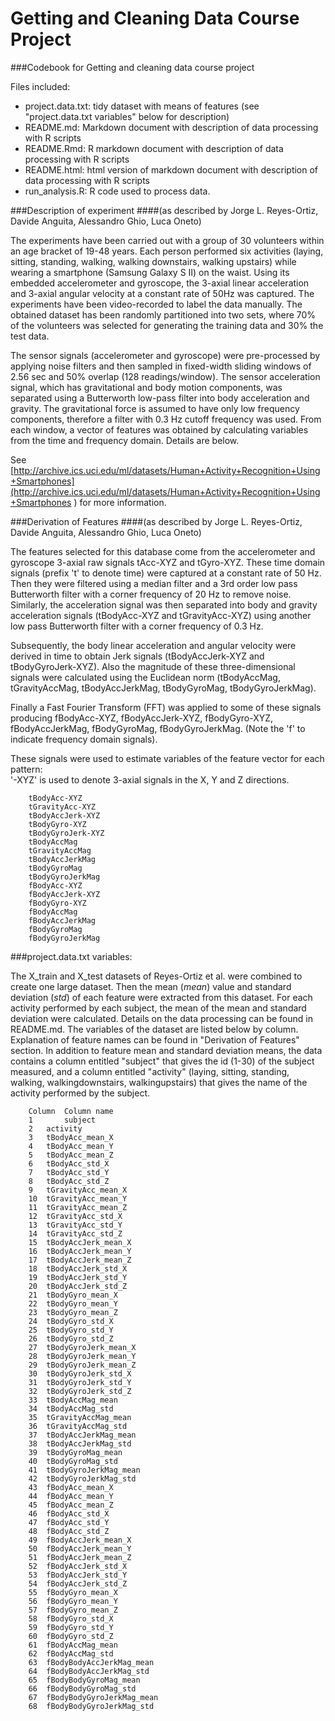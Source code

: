 # Getting and Cleaning Data Course Project

###Codebook for Getting and cleaning data course project

Files included:
* project.data.txt: tidy dataset with means of features (see "project.data.txt variables" below for description)
* README.md: Markdown document with description of data processing with R scripts
* README.Rmd: R markdown document with description of data processing with R scripts
* README.html: html version of markdown document with description of data processing with R scripts
* run_analysis.R: R code used to process data.


###Description of experiment
####(as described by Jorge L. Reyes-Ortiz, Davide Anguita, Alessandro Ghio, Luca Oneto)

The experiments have been carried out with a group of 30 volunteers within an age bracket of 19-48 years. Each person performed six activities (laying, sitting, standing, walking, walking downstairs, walking upstairs) while wearing a smartphone (Samsung Galaxy S II) on the waist. Using its embedded accelerometer and gyroscope, the 3-axial linear acceleration and 3-axial angular velocity at a constant rate of 50Hz was captured. The experiments have been video-recorded to label the data manually. The obtained dataset has been randomly partitioned into two sets, where 70% of the volunteers was selected for generating the training data and 30% the test data. 

The sensor signals (accelerometer and gyroscope) were pre-processed by applying noise filters and then sampled in fixed-width sliding windows of 2.56 sec and 50% overlap (128 readings/window). The sensor acceleration signal, which has gravitational and body motion components, was separated using a Butterworth low-pass filter into body acceleration and gravity. The gravitational force is assumed to have only low frequency components, therefore a filter with 0.3 Hz cutoff frequency was used. From each window, a vector of features was obtained by calculating variables from the time and frequency domain. Details are below.

See [http://archive.ics.uci.edu/ml/datasets/Human+Activity+Recognition+Using+Smartphones](http://archive.ics.uci.edu/ml/datasets/Human+Activity+Recognition+Using+Smartphones ) for more information.

###Derivation of Features
####(as described by Jorge L. Reyes-Ortiz, Davide Anguita, Alessandro Ghio, Luca Oneto)

The features selected for this database come from the accelerometer and gyroscope 3-axial raw signals tAcc-XYZ and tGyro-XYZ. These time domain signals (prefix 't' to denote time) were captured at a constant rate of 50 Hz. Then they were filtered using a median filter and a 3rd order low pass Butterworth filter with a corner frequency of 20 Hz to remove noise. Similarly, the acceleration signal was then separated into body and gravity acceleration signals (tBodyAcc-XYZ and tGravityAcc-XYZ) using another low pass Butterworth filter with a corner frequency of 0.3 Hz. 

Subsequently, the body linear acceleration and angular velocity were derived in time to obtain Jerk signals (tBodyAccJerk-XYZ and tBodyGyroJerk-XYZ). Also the magnitude of these three-dimensional signals were calculated using the Euclidean norm (tBodyAccMag, tGravityAccMag, tBodyAccJerkMag, tBodyGyroMag, tBodyGyroJerkMag). 

Finally a Fast Fourier Transform (FFT) was applied to some of these signals producing fBodyAcc-XYZ, fBodyAccJerk-XYZ, fBodyGyro-XYZ, fBodyAccJerkMag, fBodyGyroMag, fBodyGyroJerkMag. (Note the 'f' to indicate frequency domain signals). 

These signals were used to estimate variables of the feature vector for each pattern:  
'-XYZ' is used to denote 3-axial signals in the X, Y and Z directions.

        tBodyAcc-XYZ
        tGravityAcc-XYZ
        tBodyAccJerk-XYZ
        tBodyGyro-XYZ
        tBodyGyroJerk-XYZ
        tBodyAccMag
        tGravityAccMag
        tBodyAccJerkMag
        tBodyGyroMag
        tBodyGyroJerkMag
        fBodyAcc-XYZ
        fBodyAccJerk-XYZ
        fBodyGyro-XYZ
        fBodyAccMag
        fBodyAccJerkMag
        fBodyGyroMag
        fBodyGyroJerkMag


###project.data.txt variables:

The X_train and X_test datasets of Reyes-Ortiz et al. were combined to create one large dataset. Then the mean (_mean_) value and standard deviation (_std_) of each feature were extracted from this dataset. For each activity performed by each subject, the mean of the mean and standard deviation were calculated. Details on the data processing can be found in README.md. The variables of the dataset are listed below by column. Explanation of feature names can be found in "Derivation of Features" section. In addition to feature mean and standard deviation means, the data contains a column entitled "subject" that gives the id (1-30) of the subject measured, and a column entitled "activity" (laying, sitting, standing, walking, walkingdownstairs, walkingupstairs) that gives the name of the activity performed by the subject.

        Column  Column name
        1       subject
        2	activity
        3	tBodyAcc_mean_X
        4	tBodyAcc_mean_Y
        5	tBodyAcc_mean_Z
        6	tBodyAcc_std_X
        7	tBodyAcc_std_Y
        8	tBodyAcc_std_Z
        9	tGravityAcc_mean_X
        10	tGravityAcc_mean_Y
        11	tGravityAcc_mean_Z
        12	tGravityAcc_std_X
        13	tGravityAcc_std_Y
        14	tGravityAcc_std_Z
        15	tBodyAccJerk_mean_X
        16	tBodyAccJerk_mean_Y
        17	tBodyAccJerk_mean_Z
        18	tBodyAccJerk_std_X
        19	tBodyAccJerk_std_Y
        20	tBodyAccJerk_std_Z
        21	tBodyGyro_mean_X
        22	tBodyGyro_mean_Y
        23	tBodyGyro_mean_Z
        24	tBodyGyro_std_X
        25	tBodyGyro_std_Y
        26	tBodyGyro_std_Z
        27	tBodyGyroJerk_mean_X
        28	tBodyGyroJerk_mean_Y
        29	tBodyGyroJerk_mean_Z
        30	tBodyGyroJerk_std_X
        31	tBodyGyroJerk_std_Y
        32	tBodyGyroJerk_std_Z
        33	tBodyAccMag_mean
        34	tBodyAccMag_std
        35	tGravityAccMag_mean
        36	tGravityAccMag_std
        37	tBodyAccJerkMag_mean
        38	tBodyAccJerkMag_std
        39	tBodyGyroMag_mean
        40	tBodyGyroMag_std
        41	tBodyGyroJerkMag_mean
        42	tBodyGyroJerkMag_std
        43	fBodyAcc_mean_X
        44	fBodyAcc_mean_Y
        45	fBodyAcc_mean_Z
        46	fBodyAcc_std_X
        47	fBodyAcc_std_Y
        48	fBodyAcc_std_Z
        49	fBodyAccJerk_mean_X
        50	fBodyAccJerk_mean_Y
        51	fBodyAccJerk_mean_Z
        52	fBodyAccJerk_std_X
        53	fBodyAccJerk_std_Y
        54	fBodyAccJerk_std_Z
        55	fBodyGyro_mean_X
        56	fBodyGyro_mean_Y
        57	fBodyGyro_mean_Z
        58	fBodyGyro_std_X
        59	fBodyGyro_std_Y
        60	fBodyGyro_std_Z
        61	fBodyAccMag_mean
        62	fBodyAccMag_std
        63	fBodyBodyAccJerkMag_mean
        64	fBodyBodyAccJerkMag_std
        65	fBodyBodyGyroMag_mean
        66	fBodyBodyGyroMag_std
        67	fBodyBodyGyroJerkMag_mean
        68	fBodyBodyGyroJerkMag_std
